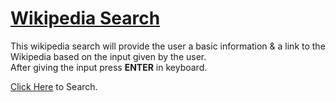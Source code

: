 # [Wikipedia Search]( https://sspstark.github.io/Wikipedia-Search/)
This wikipedia search will provide the user a basic information & a link to the Wikipedia based on the input given by the user.\
After giving the input press **ENTER** in keyboard. 

[Click Here]( https://sspstark.github.io/Wikipedia-Search/) to Search.
